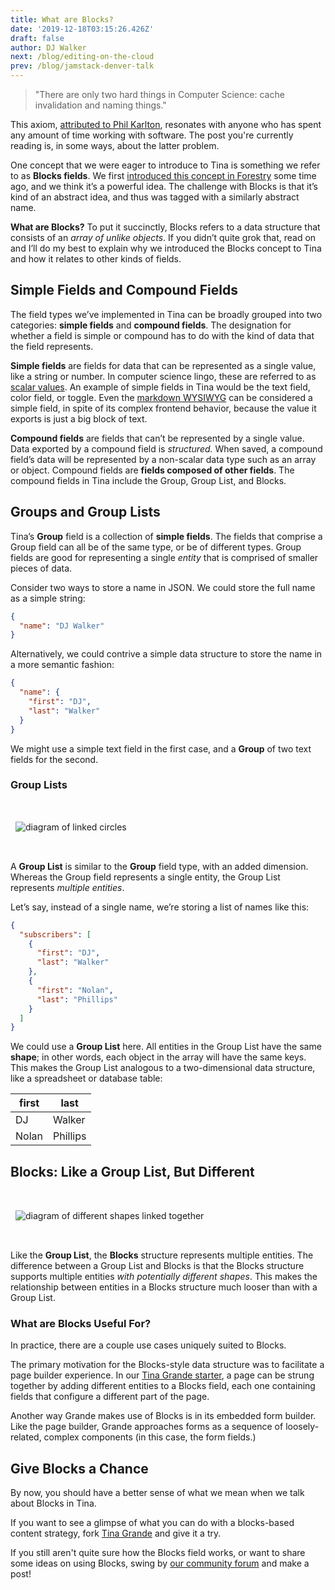 ```yaml
---
title: What are Blocks?
date: '2019-12-18T03:15:26.426Z'
draft: false
author: DJ Walker
next: /blog/editing-on-the-cloud
prev: /blog/jamstack-denver-talk
---
```


> "There are only two hard things in Computer Science: cache invalidation and naming things."

This axiom, [attributed to Phil Karlton](http://www.tbray.org/ongoing/When/200x/2005/12/23/UPI), resonates with anyone who has spent any amount of time working with software. The post you're currently reading is, in some ways, about the latter problem.

One concept that we were eager to introduce to Tina is something we refer to as **Blocks fields**. We first [introduced this concept in Forestry](https://forestry.io/blog/sawmill-layout-composer-for-hugo-and-forestry/) some time ago, and we think it’s a powerful idea. The challenge with Blocks is that it’s kind of an abstract idea, and thus was tagged with a similarly abstract name.

**What are Blocks?** To put it succinctly, Blocks refers to a data structure that consists of an _array of unlike objects_. If you didn’t quite grok that, read on and I’ll do my best to explain why we introduced the Blocks concept to Tina and how it relates to other kinds of fields.

## Simple Fields and Compound Fields

The field types we’ve implemented in Tina can be broadly grouped into two categories: **simple fields** and **compound fields**. The designation for whether a field is simple or compound has to do with the kind of data that the field represents.

**Simple fields** are fields for data that can be represented as a single value, like a string or number. In computer science lingo, these are referred to as [scalar values](https://softwareengineering.stackexchange.com/questions/238033/what-does-it-mean-when-data-is-scalar). An example of simple fields in Tina would be the text field, color field, or toggle. Even the [markdown WYSIWYG](/docs/plugins/fields/markdown) can be considered a simple field, in spite of its complex frontend behavior, because the value it exports is just a big block of text.

**Compound fields** are fields that can’t be represented by a single value. Data exported by a compound field is _structured._ When saved, a compound field’s data will be represented by a non-scalar data type such as an array or object. Compound fields are **fields composed of other fields**. The compound fields in Tina include the Group, Group List, and Blocks.

## Groups and Group Lists

Tina’s **Group** field is a collection of **simple fields**. The fields that comprise a Group field can all be of the same type, or be of different types. Group fields are good for representing a single _entity_ that is comprised of smaller pieces of data.

Consider two ways to store a name in JSON. We could store the full name as a simple string:

```json
{
  "name": "DJ Walker"
}
```

Alternatively, we could contrive a simple data structure to store the name in a more semantic fashion:

```json
{
  "name": {
    "first": "DJ",
    "last": "Walker"
  }
}
```

We might use a simple text field in the first case, and a **Group** of two text fields for the second.

### Group Lists

<img alt="diagram of linked circles" style="margin: auto; padding: 2rem .5rem; border: none;" src="/img/blog/fig-group-grouplist.svg" />

A **Group List** is similar to the **Group** field type, with an added dimension. Whereas the Group field represents a single entity, the Group List represents _multiple entities_.

Let’s say, instead of a single name, we’re storing a list of names like this:

```json
{
  "subscribers": [
    {
      "first": "DJ",
      "last": "Walker"
    },
    {
      "first": "Nolan",
      "last": "Phillips"
    }
  ]
}
```

We could use a **Group List** here. All entities in the Group List have the same **shape**; in other words, each object in the array will have the same keys. This makes the Group List analogous to a two-dimensional data structure, like a spreadsheet or database table:

| **first** | **last** |
| --------- | -------- |
| DJ        | Walker   |
| Nolan     | Phillips |

## Blocks: Like a Group List, But Different

<img alt="diagram of different shapes linked together" style="margin: auto; padding: 2rem .5rem; border: none;" src="/img/blog/fig-blocks.svg" />

Like the **Group List**, the **Blocks** structure represents multiple entities. The difference between a Group List and Blocks is that the Blocks structure supports multiple entities _with potentially different shapes_. This makes the relationship between entities in a Blocks structure much looser than with a Group List.

### What are Blocks Useful For?

In practice, there are a couple use cases uniquely suited to Blocks.

The primary motivation for the Blocks-style data structure was to facilitate a page builder experience. In our [Tina Grande starter](https://github.com/tinacms/tina-starter-grande), a page can be strung together by adding different entities to a Blocks field, each one containing fields that configure a different part of the page.

Another way Grande makes use of Blocks is in its embedded form builder. Like the page builder, Grande approaches forms as a sequence of loosely-related, complex components (in this case, the form fields.)

## Give Blocks a Chance

By now, you should have a better sense of what we mean when we talk about Blocks in Tina.

If you want to see a glimpse of what you can do with a blocks-based content strategy, fork [Tina Grande](https://github.com/tinacms/tina-starter-grande) and give it a try.

If you still aren't quite sure how the Blocks field works, or want to share some ideas on using Blocks, swing by [our community forum](https://community.tinacms.org/) and make a post!
